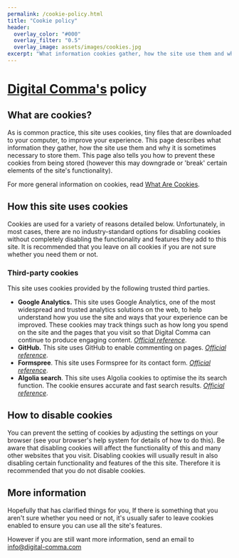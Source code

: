 ```yaml
---
permalink: /cookie-policy.html
title: "Cookie policy"
header:
  overlay_color: "#000"
  overlay_filter: "0.5"
  overlay_image: assets/images/cookies.jpg
excerpt: "What information cookies gather, how the site use them and why it is sometimes necessary to store them"
---
```


# [Digital Comma's](https://digital-comma.com/) policy


## What are cookies?

<p>As is common practice, this site uses cookies, tiny files that are downloaded to your computer, to improve your experience. This page describes what information they gather, how the site use them and why it is sometimes necessary to store them. This page also tells you how to prevent these cookies from being stored (however this may downgrade or 'break' certain elements of the site's functionality).</p>

For more general information on cookies, read [What Are Cookies](https://www.privacypolicyonline.com/what-are-cookies/).

## How this site uses cookies

Cookies are used for a variety of reasons detailed below. Unfortunately, in most cases, there are no industry-standard options for disabling cookies without completely disabling the functionality and features they add to this site. It is recommended that you leave on all cookies if you are not sure whether you need them or not.

### Third-party cookies

This site uses cookies provided by the following trusted third parties.

- **Google Analytics.** This site uses Google Analytics, one of the most widespread and trusted analytics solutions on the web, to help understand how you use the site and ways that your experience can be improved. These cookies may track things such as how long you spend on the site and the pages that you visit so that Digital Comma can continue to produce engaging content. [*Official reference*](https://developers.google.com/analytics/devguides/collection/analyticsjs/cookie-usage).
- **GitHub.** This site uses GitHub to enable commenting on pages. [*Official reference*](https://docs.github.com/en/github/site-policy/github-privacy-statement#our-use-of-cookies-and-tracking).
- **Formspree**. This site uses Formspree for its contact form. [*Official reference*](https://formspree.io/legal/privacy-policy).
- **Algolia search**. This site uses Algolia cookies to optimise the its search function. The cookie ensures accurate and fast search results. [*Official reference*](https://www.algolia.com/policies/privacy/#:~:text=Cookies,-Algolia%20and%20our&text=You%20can%20control%20the%20use,.com%2Fpolicies%2Fcookies.).


## How to disable cookies

You can prevent the setting of cookies by adjusting the settings on your browser (see your browser's help system for details of how to do this). Be aware that disabling cookies will affect the functionality of this and many other websites that you visit. Disabling cookies will usually result in also disabling certain functionality and features of the this site. Therefore it is recommended that you do not disable cookies.

## More information

<p>Hopefully that has clarified things for you, If there is something that you aren't sure whether you need or not, it's usually safer to leave cookies enabled to ensure you can use all the site's features.

However if you are still want more information, send an email to <info@digital-comma.com>